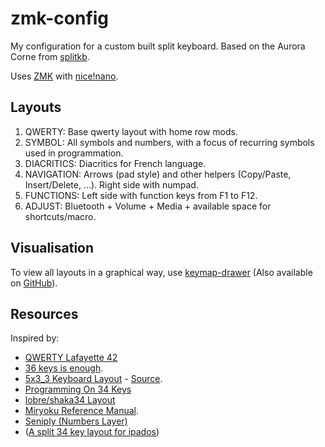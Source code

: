 zmk-config
==========

My configuration for a custom built split keyboard.
Based on the Aurora Corne from [splitkb](https://splitkb.com).

Uses [ZMK](https://zmk.dev/) with [nice!nano](https://nicekeyboards.com/nice-nano).

## Layouts

1. QWERTY: Base qwerty layout with home row mods.
2. SYMBOL: All symbols and numbers, with a focus of recurring symbols used in programmation.
3. DIACRITICS: Diacritics for French language. 
4. NAVIGATION: Arrows (pad style) and other helpers (Copy/Paste, Insert/Delete, ...). Right side with numpad.
5. FUNCTIONS: Left side with function keys from F1 to F12. 
6. ADJUST: Bluetooth + Volume + Media + available space for shortcuts/macro.

## Visualisation

To view all layouts in a graphical way, use [keymap-drawer](https://keymap-drawer.streamlit.app/) (Also available on [GitHub](https://github.com/caksoylar/keymap-drawer)).

## Resources

Inspired by:
- [QWERTY Lafayette 42](https://qwerty-lafayette.org/42)
- [36 keys is enough](https://pcoves.gitlab.io/en/blog/keyboard-36-keys/).
- [5x3_3 Keyboard Layout](https://evantravers.com/articles/2023/05/27/5x3-3-keyboard-layout/#fn1) - [Source](https://github.com/evantravers/zmk-config/blob/master/config/corneish_zen.keymap).
- [Programming On 34 Keys](https://peppe.rs/posts/programming_on_34_keys/)
- [lobre/shaka34 Layout](https://github.com/lobre/shaka34)
- [Miryoku Reference Manual](https://github.com/manna-harbour/miryoku/tree/master/docs/reference).
- [Seniply (Numbers Layer)](https://stevep99.github.io/seniply/)
- ([A split 34 key layout for ipados](https://mattgemmell.scot/a-split-34-key-layout-for-ipados/))
